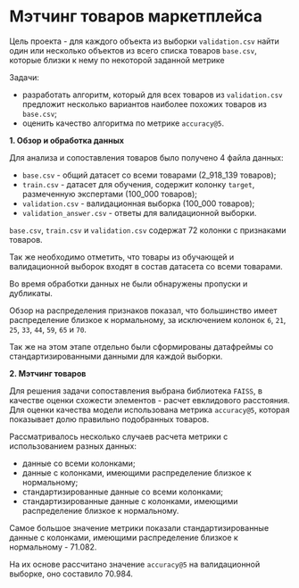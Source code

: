# Мэтчинг товаров маркетплейса

Цель проекта - для каждого объекта из выборки `validation.csv` найти один или несколько объектов из всего списка товаров `base.csv`, которые близки к нему по некоторой заданной метрике

Задачи: 
- разработать алгоритм, который для всех товаров из `validation.csv` предложит несколько вариантов наиболее похожих товаров из `base.csv`;
- оценить качество алгоритма по метрике `accuracy@5`.

**1. Обзор и обработка данных**

Для анализа и сопоставления товаров было получено 4 файла данных:
- `base.csv` - общий датасет со всеми товарами (2_918_139 товаров);
- `train.csv` - датасет для обучения, содержит колонку `target`, размеченную экспертами (100_000 товаров);
- `validation.csv` - валидационная выборка (100_000 товаров);
- `validation_answer.csv` - ответы для валидационной выборки.

`base.csv`, `train.csv` и `validation.csv` содержат 72 колонки с признаками товаров.

Так же необходимо отметить, что товары из обучающей и валидационной выборок входят в состав датасета со всеми товарами.

Во время обработки данных не были обнаружены пропуски и дубликаты.

Обзор на распределения признаков показал, что большинство имеет распределение близкое к нормальному, за исключением колонок `6`, `21`, `25`, `33`, `44`, `59`, `65` и `70`.

Так же на этом этапе отдельно были сформированы датафреймы со стандартизированными данными для каждой выборки.

**2. Мэтчинг товаров**

Для решения задачи сопоставления выбрана библиотека `FAISS`, в качестве оценки схожести элементов - расчет евклидового расстояния. Для оценки качества модели использована метрика `accuracy@5`, которая показывает долю правильно подобранных товаров.

Рассматривалось несколько случаев расчета метрики с использованием разных данных:
- данные со всеми колонками;
- данные с колонками, имеющими распределение близкое к нормальному;
- стандартизированные данные со всеми колонками;
- стандартизированные данные с колонками, имеющими распределение близкое к нормальному.

Самое большое значение метрики показали стандартизированные данные с колонками, имеющими распределение близкое к нормальному - 71.082.

На их основе рассчитано значение `accuracy@5` на валидационной выборке, оно составило 70.984. 
